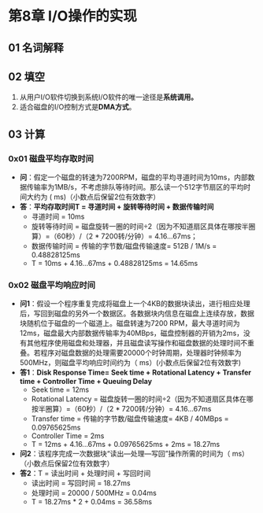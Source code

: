 # 第8章 I/O操作的实现

## 01 名词解释

## 02 填空

1. 从用户I/O软件切换到系统I/O软件的唯一途径是**系统调用。**
2. 适合磁盘的I/O控制方式是**DMA方式**。

## 03 计算

### 0x01 磁盘平均存取时间

* **问**：假定一个磁盘的转速为7200RPM，磁盘的平均寻道时间为10ms，内部数据传输率为1MB/s，不考虑排队等待时间。那么读一个512字节扇区的平均时间大约为 \(   ms\)（小数点后保留2位有效数字）
* **答**：**平均存取时间T = 寻道时间 + 旋转等待时间 + 数据传输时间**
  * 寻道时间 = 10ms
  * 旋转等待时间 = 磁盘旋转一圈的时间÷2（因为不知道扇区具体在哪按半圈算）=（60秒）/（2 \* 7200转/分钟）= 4.16...67ms；
  * 数据传输时间 = 传输的字节数/磁盘传输速度= 512B / 1M/s = 0.48828125ms
  * T = 10ms + 4.16...67ms + 0.48828125ms = 14.65ms

### 0x02 磁盘平均响应时间

* **问1**：假设一个程序重复完成将磁盘上一个4KB的数据块读出，进行相应处理后，写回到磁盘的另外一个数据区。各数据块内信息在磁盘上连续存放，数据块随机位于磁盘的一个磁道上。磁盘转速为7200 RPM，最大寻道时间为12ms，磁盘最大内部数据传输率为40MBps，磁盘控制器的开销为2ms，没有其他程序使用磁盘和处理器，并且磁盘读写操作和磁盘数据的处理时间不重叠。若程序对磁盘数据的处理需要20000个时钟周期，处理器时钟频率为500MHz，则磁盘平均响应时间约为（ ms）\(小数点后保留2位有效数字\)
* **答1**：**Disk Response Time= Seek time + Rotational Latency + Transfer time + Controller Time + Queuing Delay**
  * Seek time = 12ms
  * Rotational Latency = 磁盘旋转一圈的时间÷2（因为不知道扇区具体在哪按半圈算）=（60秒）/（2 \* 7200转/分钟）= 4.16...67ms
  * Transfer time  = 传输的字节数/磁盘传输速度= 4KB / 40MBps = 0.09765625ms
  * Controller Time = 2ms
  * T = 12ms + 4.16...67ms + 0.09765625ms + 2ms = 18.27ms
* **问2**：该程序完成一次数据块“读出—处理—写回”操作所需的时间为（ ms）（小数点后保留2位有效数字）
* **答2**：T = 读出时间 + 处理时间 + 写回时间
  * 读出时间 = 写回时间 = 18.27ms
  * 处理时间 = 20000 / 500MHz = 0.04ms
  * T = 18.27ms \* 2 + 0.04ms = 36.58ms



